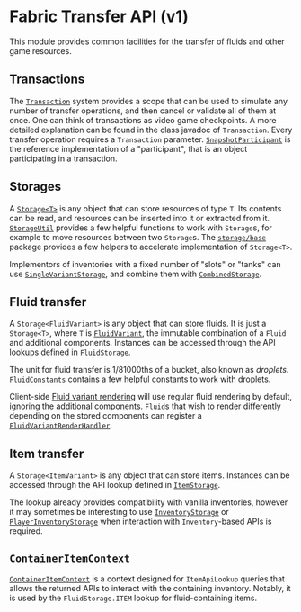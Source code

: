 # Fabric Transfer API (v1)
This module provides common facilities for the transfer of fluids and other game resources.

## Transactions
The [`Transaction`](src/main/java/net/fabricmc/fabric/api/transfer/v1/transaction/Transaction.java) system provides a
scope that can be used to simulate any number of transfer operations, and then cancel or validate all of them at once.
One can think of transactions as video game checkpoints. A more detailed explanation can be found in the class javadoc of `Transaction`.
Every transfer operation requires a `Transaction` parameter.
[`SnapshotParticipant`](src/main/java/net/fabricmc/fabric/api/transfer/v1/transaction/base/SnapshotParticipant.java)
is the reference implementation of a "participant", that is an object participating in a transaction.

## Storages
A [`Storage<T>`](src/main/java/net/fabricmc/fabric/api/transfer/v1/storage/Storage.java) is any object that can store resources of type `T`.
Its contents can be read, and resources can be inserted into it or extracted from it.
[`StorageUtil`](src/main/java/net/fabricmc/fabric/api/transfer/v1/storage/StorageUtil.java) provides a few helpful functions to work with `Storage`s,
for example to move resources between two `Storage`s.
The [`storage/base`](src/main/java/net/fabricmc/fabric/api/transfer/v1/storage/base) package provides a few helpers to accelerate
implementation of `Storage<T>`.

Implementors of inventories with a fixed number of "slots" or "tanks" can use
[`SingleVariantStorage`](src/main/java/net/fabricmc/fabric/api/transfer/v1/storage/base/SingleVariantStorage.java),
and combine them with [`CombinedStorage`](src/main/java/net/fabricmc/fabric/api/transfer/v1/storage/base/CombinedStorage.java).

## Fluid transfer
A `Storage<FluidVariant>` is any object that can store fluids. It is just a `Storage<T>`, where `T` is
[`FluidVariant`](src/main/java/net/fabricmc/fabric/api/transfer/v1/fluid/FluidVariant.java), the immutable combination of a `Fluid` and additional components.
Instances can be accessed through the API lookups defined in [`FluidStorage`](src/main/java/net/fabricmc/fabric/api/transfer/v1/fluid/FluidStorage.java).

The unit for fluid transfer is 1/81000ths of a bucket, also known as _droplets_.
[`FluidConstants`](src/main/java/net/fabricmc/fabric/api/transfer/v1/fluid/FluidConstants.java) contains a few helpful constants
to work with droplets.

Client-side [Fluid variant rendering](src/client/java/net/fabricmc/fabric/api/transfer/v1/client/fluid/FluidVariantRendering.java) will use regular fluid rendering by default,
ignoring the additional components.
`Fluid`s that wish to render differently depending on the stored components can register a
[`FluidVariantRenderHandler`](src/client/java/net/fabricmc/fabric/api/transfer/v1/client/fluid/FluidVariantRenderHandler.java).

## Item transfer
A `Storage<ItemVariant>` is any object that can store items.
Instances can be accessed through the API lookup defined in [`ItemStorage`](src/main/java/net/fabricmc/fabric/api/transfer/v1/item/ItemStorage.java).

The lookup already provides compatibility with vanilla inventories, however it may sometimes be interesting to use
[`InventoryStorage`](src/main/java/net/fabricmc/fabric/api/transfer/v1/item/InventoryStorage.java) or
[`PlayerInventoryStorage`](src/main/java/net/fabricmc/fabric/api/transfer/v1/item/PlayerInventoryStorage.java) when interaction with
`Inventory`-based APIs is required.

## `ContainerItemContext`
[`ContainerItemContext`](src/main/java/net/fabricmc/fabric/api/transfer/v1/context/ContainerItemContext.java) is a context designed for `ItemApiLookup` queries
that allows the returned APIs to interact with the containing inventory.
Notably, it is used by the `FluidStorage.ITEM` lookup for fluid-containing items.
